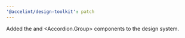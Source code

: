 ```yaml
---
'@accelint/design-toolkit': patch
---
```


Added the <Accordion> and <Accordion.Group> components to the design system.
